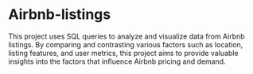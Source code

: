 # Airbnb-listings
This project uses SQL queries to analyze and visualize data from Airbnb listings. By comparing and contrasting various factors such as location, listing features, and user metrics, this project aims to provide valuable insights into the factors that influence Airbnb pricing and demand.
